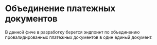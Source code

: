 # Объединение платежных документов
В данной фиче в разработку берется эндпоинт по объединению провалидированных платежных документов в один единый документ.